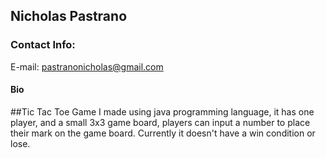 ## Nicholas Pastrano
### Contact Info: 
E-mail: pastranonicholas@gmail.com

#### Bio

##Tic Tac Toe
Game I made using java programming language, it has one player, and a small 3x3 game board, players can input a number to place their mark on the game board. Currently it doesn't have a win condition or lose.
